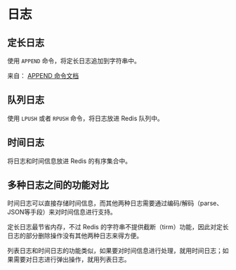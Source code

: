 # 日志


## 定长日志

使用 ``APPEND`` 命令，将定长日志追加到字符串中。

来自： [APPEND 命令文档](http://redis.readthedocs.org/en/latest/string/append.html)


## 队列日志

使用 ``LPUSH`` 或者 ``RPUSH`` 命令，将日志放进 Redis 队列中。


## 时间日志

将日志和时间信息放进 Redis 的有序集合中。


## 多种日志之间的功能对比

时间日志可以直接存储时间信息，而其他两种日志需要通过编码/解码（parse、JSON等手段）来对时间信息进行支持。

定长日志最节省内存，不过 Redis 的字符串不提供截断（tirm）功能，因此对定长日志的部分删除操作没有其他两种日志来得方便。

列表日志和时间日志的功能类似，如果要对时间信息进行处理，就用时间日志；如果需要对日志进行弹出操作，就用列表日志。
